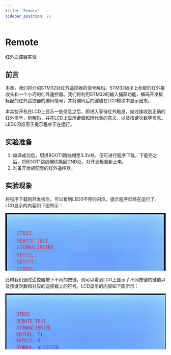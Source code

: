 ```yaml
---
title: 'Remote'
sidebar_position: 28
---
```


# Remote

红外遥控器实验

## 前言

本章，我们将介绍STM32对红外遥控器的信号解码。STM32板子上标配的红外接收头和一个小巧的红外遥控器。我们将利用STM32的输入捕获功能，解码开发板标配的红外遥控器的编码信号，并将编码后的键值在LCD模块中显示出来。

本实验开机在LCD上显示一些信息之后，即进入等待红外触发，如过接收到正确的红外信号，则解码，并在LCD上显示键值和所代表的意义，以及按键次数等信息。LED0闪烁用于提示程序正在运行。

## 实验准备

1. 编译成功后，切换BOOT1跳线帽至3.3V处，便可进行程序下载，下载完之后，将BOOT1跳线帽切换回GND处，对开发板重新上电。
1. 准备开发板配套的红外遥控器。

## 实验现象

将程序下载到开发板后，可以看到LED0不停的闪烁，提示程序已经在运行了。LCD显示的内容如下图所示：

![img](./img/30.png)

此时我们通过遥控器按下不同的按键，则可以看到LCD上显示了不同按键的键值以及按键次数和对应的遥控器上的符号。LCD显示的内容如下图所示：

![img](./img/31.png)
